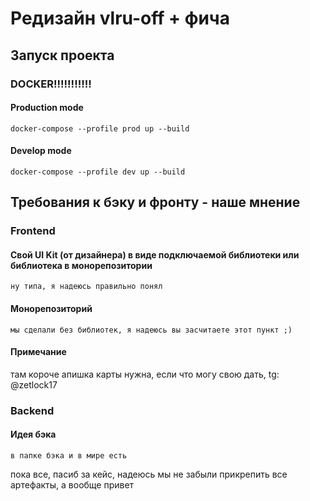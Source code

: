 # Редизайн vlru-off + фича
## Запуск проекта

### DOCKER!!!!!!!!!!!
#### Production mode
```
docker-compose --profile prod up --build
```
#### Develop mode
```
docker-compose --profile dev up --build
```

## Требования к бэку и фронту - наше мнение

### Frontend
#### Свой UI Kit (от дизайнера) в виде подключаемой библиотеки или библиотека в монорепозитории <br>
`ну типа, я надеюсь правильно понял`
#### Монорепозиторий<br>
`мы сделали без библиотек, я надеюсь вы засчитаете этот пункт ;)`

#### Примечание
там короче апишка карты нужна, если что могу свою дать, tg: @zetlock17

### Backend
#### Идея бэка<br>
`в папке бэка и в мире есть`

пока все, пасиб за кейс, надеюсь мы не забыли прикрепить все артефакты, а вообще привет
